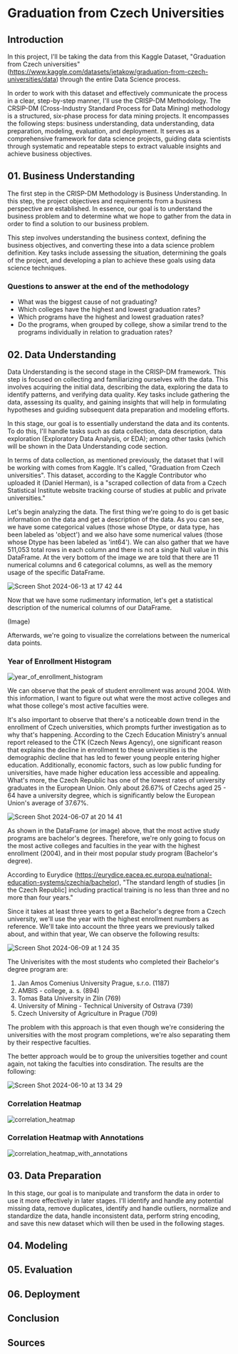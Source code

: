 # Graduation from Czech Universities

## Introduction

In this project, I'll be taking the data from this Kaggle Dataset, "Graduation from Czech universities" (https://www.kaggle.com/datasets/jetakow/graduation-from-czech-universities/data) through the entire Data Science process.

In order to work with this dataset and effectively communicate the process in a clear, step-by-step manner, I'll use the CRISP-DM Methodology. The CRSIP-DM (Cross-Industry Standard Process for Data Mining) methodology is a structured, six-phase process for data mining projects. It encompasses the following steps: business understanding, data understanding, data preparation, modeling, evaluation, and deployment. It serves as a comprehensive framework for data science projects, guiding data scientists through systematic and repeatable steps to extract valuable insights and achieve business objectives.

## 01. Business Understanding

The first step in the CRISP-DM Methodology is Business Understanding. In this step, the project objectives and requirements from a business perspective are established. In essence, our goal is to understand the business problem and to determine what we hope to gather from the data in order to find a solution to our business problem.

This step involves understanding the business context, defining the business objectives, and converting these into a data science problem definition. Key tasks include assessing the situation, determining the goals of the project, and developing a plan to achieve these goals using data science techniques.

### Questions to answer at the end of the methodology
- What was the biggest cause of not graduating?
- Which colleges have the highest and lowest graduation rates?
- Which programs have the highest and lowest graduation rates?
- Do the programs, when grouped by college, show a similar trend to the programs individually in relation to graduation rates?

## 02. Data Understanding

Data Understanding is the second stage in the CRISP-DM framework. This step is focused on collecting and familiarizing ourselves with the data. This involves acquiring the initial data, describing the data, exploring the data to identify patterns, and verifying data quality. Key tasks include gathering the data, assessing its quality, and gaining insights that will help in formulating hypotheses and guiding subsequent data preparation and modeling efforts.

In this stage, our goal is to essentially understand the data and its contents. To do this, I'll handle tasks such as data collection, data description, data exploration (Exploratory Data Analysis, or EDA); among other tasks (which will be shown in the Data Understanding code section.

In terms of data collection, as mentioned previously, the dataset that I will be working with comes from Kaggle. It's called, "Graduation from Czech universities". This dataset, according to the Kaggle Contributor who uploaded it (Daniel Herman), is a "scraped collection of data from a Czech Statistical Institute website tracking course of studies at public and private universities."

Let's begin analyzing the data. The first thing we're going to do is get basic information on the data and get a description of the data. As you can see, we have some categorical values (those whose Dtype, or data type, has been labeled as 'object') and we also have some numerical values (those whose Dtype has been labeled as 'int64'). We can also gather that we have 511,053 total rows in each column and there is not a single Null value in this DataFrame. At the very bottom of the image we are told that there are 11 numerical columns and 6 categorical columns, as well as the memory usage of the specific DataFrame.

![Screen Shot 2024-06-13 at 17 42 44](https://github.com/davidgb9716/data-science/assets/83733181/f6fe64f8-e924-4ef4-8be9-7f215645bac8)

Now that we have some rudimentary information, let's get a statistical description of the numerical columns of our DataFrame.

(Image)

Afterwards, we're going to visualize the correlations between the numerical data points.

### Year of Enrollment Histogram
![year_of_enrollment_histogram](https://github.com/davidgb9716/data-science/assets/83733181/7183ff55-c003-4bd1-bd7b-22ffd9cc8dcb)

We can observe that the peak of student enrollment was around 2004. With this information, I want to figure out what were the most active colleges and what those college's most active faculties were.

It's also important to observe that there's a noticeable down trend in the enrollment of Czech universities, which prompts further investigation as to why that's happening. According to the Czech Education Ministry's annual report released to the ČTK (Czech News Agency), one significant reason that explains the decline in enrollment to these universities is the demographic decline that has led to fewer young people entering higher education. Additionally, economic factors, such as low public funding for universities, have made higher education less accessible and appealing. What's more, the Czech Republic has one of the lowest rates of university graduates in the European Union. Only about 26.67% of Czechs aged 25 - 64 have a university degree, which is significantly below the European Union's average of 37.67%​.

![Screen Shot 2024-06-07 at 20 14 41](https://github.com/davidgb9716/data-science/assets/83733181/a3b6a937-938a-4eb7-a010-4f85a5d0a7db)

As shown in the DataFrame (or image) above, that the most active study programs are bachelor's degrees. Therefore, we're only going to focus on the most active colleges and faculties in the year with the highest enrollment (2004), and in their most popular study program (Bachelor's degree).

According to Eurydice (https://eurydice.eacea.ec.europa.eu/national-education-systems/czechia/bachelor), "The standard length of studies [in the Czech Republic] including practical training is no less than three and no more than four years."

Since it takes at least three years to get a Bachelor's degree from a Czech university, we'll use the year with the highest enrollment numbers as reference. We'll take into account the three years we previously talked about, and within that year, We can observe the following results:

![Screen Shot 2024-06-09 at 1 24 35](https://github.com/davidgb9716/data-science/assets/83733181/5f96e248-6d7a-41c2-bc2a-3b3a605d0b4e)

The Univerisites with the most students who completed their Bachelor's degree program are:
1. Jan Amos Comenius University Prague, s.r.o. (1187)
2. AMBIS - college, a. s. (894)
3. Tomas Bata University in Zlín (769)
4. University of Mining - Technical University of Ostrava (739)
5. Czech University of Agriculture in Prague (709)

The problem with this approach is that even though we're considering the universities with the most program completions, we're also separating them by their respective faculties.

The better approach would be to group the universities together and count again, not taking the faculties into consdiration. The results are the following:

![Screen Shot 2024-06-10 at 13 34 29](https://github.com/davidgb9716/data-science/assets/83733181/b2948313-ec7c-41ed-b946-850bbe0bc3af)


### Correlation Heatmap
![correlation_heatmap](https://github.com/davidgb9716/data-science/assets/83733181/cdcad8d2-24e4-4592-ae61-4ea3fa04a3c5)

### Correlation Heatmap with Annotations
![correlation_heatmap_with_annotations](https://github.com/davidgb9716/data-science/assets/83733181/a5fecb91-1e79-46f1-9fc7-8ea35864fcd4)

## 03. Data Preparation

In this stage, our goal is to manipulate and transform the data in order to use it more effectively in later stages. I'll identify and handle any potential missing data, remove duplicates, identify and handle outliers, normalize and standardize the data, handle inconsistent data, perform string encoding, and save this new dataset which will then be used in the following stages.

## 04. Modeling

## 05. Evaluation

## 06. Deployment

## Conclusion

## Sources

